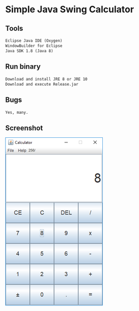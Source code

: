 # Simple Java Swing Calculator

## Tools

	Eclipse Java IDE (Oxygen)
	WindowBuilder for Eclipse
	Java SDK 1.8 (Java 8)

## Run binary

	Download and install JRE 8 or JRE 10
	Download and execute Release.jar

## Bugs

	Yes, many.

## Screenshot
	
![](/calculator_screenshot.png?raw=true)
